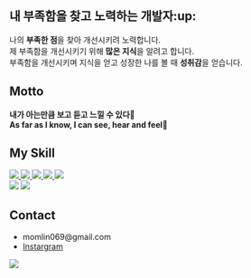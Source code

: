 <h2>내 부족함을 찾고 노력하는 개발자:up:</h2>
   <p>
       나의 <b>부족한 점</b>을 찾아 개선시키려 노력합니다.<br>
       제 부족함을 개선시키기 위해 <b>많은 지식</b>을 알려고 합니다.<br>
       부족함을 개선시키며 지식을 얻고 성장한 나를 볼 때 <b>성취감</b>을 얻습니다.
   </p>
   
<h2>Motto</h2>
   
   <b>내가 아는만큼 보고 듣고 느낄 수 있다:brain:</b><br>
   <b>As far as I know, I can see, hear and feel:book:</b> 
      

<h2>My Skill</h2>
   <div dislay:flex>
      <a href="https://namu.wiki/w/C%EC%96%B8%EC%96%B4">
         <img src="https://img.shields.io/badge/C-A8B9CC?style=for-the-badge&logo=c&logoColor=white">
      </a>
      <a href="https://developer.mozilla.org/ko/docs/Learn/HTML/Introduction_to_HTML/Getting_started">
         <img src="https://img.shields.io/badge/html5-E34F26?style=for-the-badge&logo=html5&logoColor=white">    
      </a>
      <a href="https://developer.mozilla.org/ko/docs/Learn/Getting_started_with_the_web/CSS_basics">
         <img src="https://img.shields.io/badge/css-1572B6?style=for-the-badge&logo=css3&logoColor=white">
      </a>
      <a href="https://developer.mozilla.org/ko/docs/Learn/JavaScript/First_steps/What_is_JavaScript">
         <img src="https://img.shields.io/badge/javascript-F7DF1E?style=for-the-badge&logo=javascript&logoColor=black">
      </a>
      <a href="https://developer.mozilla.org/ko/docs/Learn/JavaScript/First_steps/What_is_JavaScript">
         <img src="https://img.shields.io/badge/React-61DAFB?style=for-the-badge&logo=React&logoColor=white"><br>
      </a>
      <img src="https://img.shields.io/badge/Java-007396?style=for-the-badge&logo=OpenJDK&logoColor=white">
      <img src="https://img.shields.io/badge/Python-3776AB?style=for-the-badge&logo=Python&logoColor=white">
   </div>
   
<h2>Contact</h2>
<ul>
 <li>momlin069@gmail.com</li>
   <a href="https://www.instagram.com/leewr_06/">
      <li>Instargram</li>
   </a>
</ul> 
<a href="https://hits.seeyoufarm.com"><img src="https://hits.seeyoufarm.com/api/count/incr/badge.svg?url=https%3A%2F%2Fgithub.com%2Flikegitman&count_bg=%2379C83D&title_bg=%23555555&icon=&icon_color=%23E7E7E7&title=hits&edge_flat=false"/></a>
